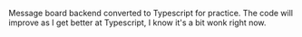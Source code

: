 Message board backend converted to Typescript for practice.
The code will improve as I get better at Typescript, I know it's a bit wonk right now.
